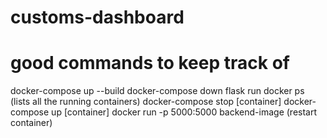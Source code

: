 # customs-dashboard

# good commands to keep track of
docker-compose up --build
docker-compose down
flask run
docker ps (lists all the running containers)
docker-compose stop [container]
docker-compose up [container]
docker run -p 5000:5000 backend-image (restart container)

